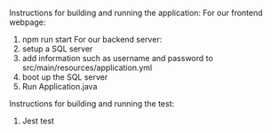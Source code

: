 Instructions for building and running the application:
For our frontend webpage:
1. npm run start
For our backend server:
1. setup a SQL server
2. add information such as username and password to src/main/resources/application.yml
3. boot up the SQL server
4. Run Application.java

Instructions for building and running the test:
1. Jest test